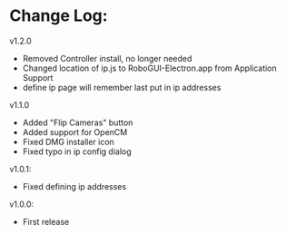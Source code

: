 # Change Log:
v1.2.0
- Removed Controller install, no longer needed
- Changed location of ip.js to RoboGUI-Electron.app from Application Support
- define ip page will remember last put in ip addresses

v1.1.0
- Added "Flip Cameras" button
- Added support for OpenCM
- Fixed DMG installer icon
- Fixed typo in ip config dialog

v1.0.1:
- Fixed defining ip addresses

v1.0.0:
- First release
